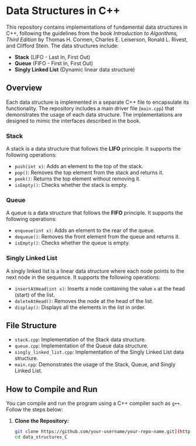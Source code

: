 # Data Structures in C++

This repository contains implementations of fundamental data structures in C++, following the guidelines from the book *Introduction to Algorithms, Third Edition* by Thomas H. Cormen, Charles E. Leiserson, Ronald L. Rivest, and Clifford Stein. The data structures include:

- **Stack** (LIFO - Last In, First Out)
- **Queue** (FIFO - First In, First Out)
- **Singly Linked List** (Dynamic linear data structure)

## Overview

Each data structure is implemented in a separate C++ file to encapsulate its functionality. The repository includes a main driver file (`main.cpp`) that demonstrates the usage of each data structure. The implementations are designed to mimic the interfaces described in the book.

### Stack
A stack is a data structure that follows the **LIFO** principle. It supports the following operations:
- `push(int x)`: Adds an element to the top of the stack.
- `pop()`: Removes the top element from the stack and returns it.
- `peek()`: Returns the top element without removing it.
- `isEmpty()`: Checks whether the stack is empty.

### Queue
A queue is a data structure that follows the **FIFO** principle. It supports the following operations:
- `enqueue(int x)`: Adds an element to the rear of the queue.
- `dequeue()`: Removes the front element from the queue and returns it.
- `isEmpty()`: Checks whether the queue is empty.

### Singly Linked List
A singly linked list is a linear data structure where each node points to the next node in the sequence. It supports the following operations:
- `insertAtHead(int x)`: Inserts a node containing the value `x` at the head (start) of the list.
- `deleteAtHead()`: Removes the node at the head of the list.
- `display()`: Displays all the elements in the list in order.

## File Structure

- `stack.cpp`: Implementation of the Stack data structure.
- `queue.cpp`: Implementation of the Queue data structure.
- `singly_linked_list.cpp`: Implementation of the Singly Linked List data structure.
- `main.cpp`: Demonstrates the usage of the Stack, Queue, and Singly Linked List.

## How to Compile and Run

You can compile and run the program using a C++ compiler such as `g++`. Follow the steps below:

1. **Clone the Repository:**

   ```bash
   git clone https://github.com/your-username/your-repo-name.git](https://github.com/dondangp/data_structures_C.git
   cd data_structures_C

